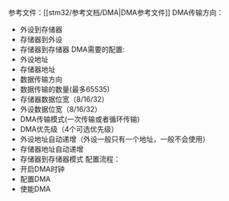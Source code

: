 
参考文件：[[stm32/参考文档/DMA|DMA参考文件]]
DMA传输方向：
* 外设到存储器
* 存储器到外设
* 存储器到存储器
DMA需要的配置:
* 外设地址
* 存储器地址
* 数据传输方向
* 数据传输的数量(最多65535)
* 存储器数据位宽（8/16/32）
* 外设数据位宽（8/16/32）
* DMA传输模式(一次传输或者循环传输)
* DMA优先级（4个可选优先级）
* 外设地址自动递增（外设一般只有一个地址，一般不会使用）
* 存储器地址自动递增
* 存储器到存储器模式
配置流程：
* 开启DMA时钟
* 配置DMA
* 使能DMA